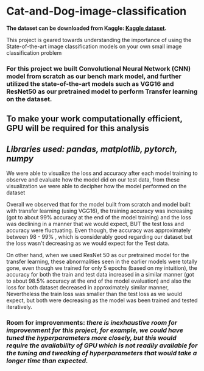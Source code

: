 # Cat-and-Dog-image-classification

**The dataset can be downloaded from Kaggle: <a href='https://www.kaggle.com/c/dogs-vs-cats'>Kaggle dataset</a>.**

This project is geared towards understanding the importance of using the State-of-the-art image classification models on your own small image classification problem

### For this project we built Convolutional Neural Network (CNN) model from scratch as our bench mark model, and further utilized the state-of-the-art models such as VGG16 and ResNet50 as our pretrained model to perform Transfer learning on the dataset.

## To make your work computationally efficient, GPU will be required for this analysis

## ***Libraries used: pandas, matplotlib, pytorch, numpy***

We were able to visualize the loss and accuracy after each model training to observe and evaluate how the model did on our test data, from these visualization we were able to decipher how the model performed on the dataset

Overall we observed that for the model built from scratch and model built with transfer learning (using VGG16), the training accuracy was increasing (got to about 99% accuracy at the end of the model training) and the loss was declining in a manner that we would expect, BUT the test loss and accuracy were fluctuating. Even though, the accuracy was approximately between 98 - 99% , which is considerably good regarding our dataset but the loss wasn't decreasing as we would expect for the Test data.

On other hand, when we used ResNet 50 as our pretrained model for the transfer learning, these abnormalities seen in the earlier models were totally gone, even though we trained for only 5 epochs (based on my intuition), the accuracy for both the train and test data increased in a similar manner (got to about 98.5% accuracy at the end of the model evaluation) and also the loss for both dataset decreased in approximately similar manner, Nevertheless the train loss was smaller than the test loss as we would expect, but both were decreasing as the model was been trained and tested iteratively.

### Room for improvenments: ***there is inexhaustive room for improvenment for this project, for example, we could have tuned the hyperparameters more closely, but this would require the availability of GPU which is not readily available for the tuning and tweaking of hyperparameters that would take a longer time than expected.***
